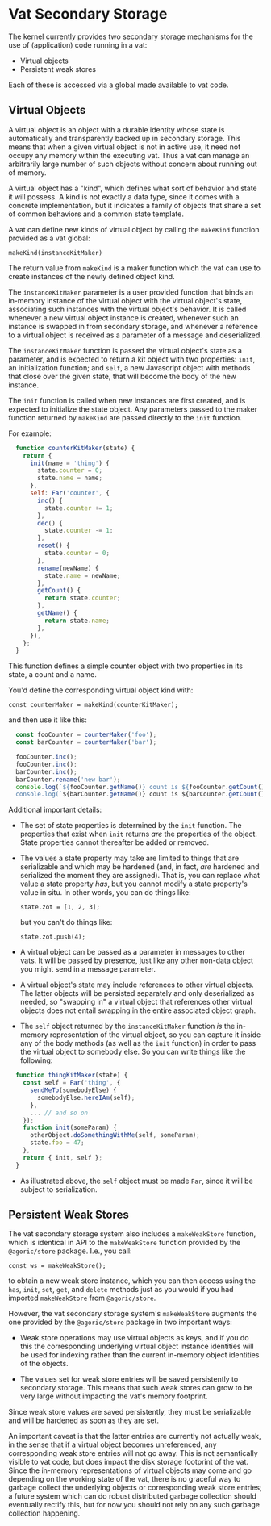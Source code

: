 # Vat Secondary Storage

The kernel currently provides two secondary storage mechanisms for the use of (application) code running in a vat:

- Virtual objects
- Persistent weak stores

Each of these is accessed via a global made available to vat code.

## Virtual Objects

A virtual object is an object with a durable identity whose state is automatically and transparently backed up in secondary storage.  This means that when a given virtual object is not in active use, it need not occupy any memory within the executing vat.  Thus a vat can manage an arbitrarily large number of such objects without concern about running out of memory.

A virtual object has a "kind", which defines what sort of behavior and state it will possess.  A kind is not exactly a data type, since it comes with a concrete implementation, but it indicates a family of objects that share a set of common behaviors and a common state template.

A vat can define new kinds of virtual object by calling the `makeKind` function provided as a vat global:

  `makeKind(instanceKitMaker)`

The return value from `makeKind` is a maker function which the vat can use to create instances of the newly defined object kind.

The `instanceKitMaker` parameter is a user provided function that binds an in-memory instance of the virtual object with the virtual object's state, associating such instances with the virtual object's behavior.  It is called whenever a new virtual object instance is created, whenever such an instance is swapped in from secondary storage, and whenever a reference to a virtual object is received as a parameter of a message and deserialized.

The `instanceKitMaker` function is passed the virtual object's state as a parameter, and is expected to return a kit object with two properties: `init`, an initialization function; and `self`, a new Javascript object with methods that close over the given state, that will become the body of the new instance.

The `init` function is called when new instances are first created, and is expected to initialize the state object.  Any parameters passed to the maker function returned by `makeKind` are passed directly to the `init` function.

For example:

```javascript
  function counterKitMaker(state) {
    return {
      init(name = 'thing') {
        state.counter = 0;
        state.name = name;
      },
      self: Far('counter', {
        inc() {
          state.counter += 1;
        },
        dec() {
          state.counter -= 1;
        },
        reset() {
          state.counter = 0;
        },
        rename(newName) {
          state.name = newName;
        },
        getCount() {
          return state.counter;
        },
        getName() {
          return state.name;
        },
      }),
    };
  }
```

This function defines a simple counter object with two properties in its state, a count and a name.

You'd define the corresponding virtual object kind with:

  `const counterMaker = makeKind(counterKitMaker);`

and then use it like this:

```javascript
  const fooCounter = counterMaker('foo');
  const barCounter = counterMaker('bar');

  fooCounter.inc();
  fooCounter.inc();
  barCounter.inc();
  barCounter.rename('new bar');
  console.log(`${fooCounter.getName()} count is ${fooCounter.getCount()`); // "foo count is 2"
  console.log(`${barCounter.getName()} count is ${barCounter.getCount()`); // "new bar count is 1"
```

Additional important details:

- The set of state properties is determined by the `init` function.  The properties that exist when `init` returns _are_ the properties of the object.  State properties cannot thereafter be added or removed.

- The values a state property may take are limited to things that are serializable and which may be hardened (and, in fact, _are_ hardened and serialized the moment they are assigned).  That is, you can replace what value a state property _has_, but you cannot modify a state property's value in situ.  In other words, you can do things like:

  `state.zot = [1, 2, 3];`

  but you can't do things like:

  `state.zot.push(4);`

- A virtual object can be passed as a parameter in messages to other vats.  It will be passed by presence, just like any other non-data object you might send in a message parameter.

- A virtual object's state may include references to other virtual objects. The latter objects will be persisted separately and only deserialized as needed, so "swapping in" a virtual object that references other virtual objects does not entail swapping in the entire associated object graph.

- The `self` object returned by the `instanceKitMaker` function _is_ the in-memory representation of the virtual object, so you can capture it inside any of the body methods (as well as the `init` function) in order to pass the virtual object to somebody else.  So you can write things like the following:

```javascript
  function thingKitMaker(state) {
    const self = Far('thing', {
      sendMeTo(somebodyElse) {
        somebodyElse.hereIAm(self);
      },
      ... // and so on
    });
    function init(someParam) {
      otherObject.doSomethingWithMe(self, someParam);
      state.foo = 47;
    },
    return { init, self };
  }
```

- As illustrated above, the `self` object must be made `Far`, since it will be subject to serialization.

## Persistent Weak Stores

The vat secondary storage system also includes a `makeWeakStore` function, which is identical in API to the `makeWeakStore` function provided by the `@agoric/store` package.  I.e., you call:

  `const ws = makeWeakStore();`

to obtain a new weak store instance, which you can then access using the `has`, `init`, `set`, `get`, and `delete` methods just as you would if you had imported `makeWeakStore` from `@agoric/store`.

However, the vat secondary storage system's `makeWeakStore` augments the one provided by the `@agoric/store` package in two important ways:

- Weak store operations may use virtual objects as keys, and if you do this the corresponding underlying virtual object instance identities will be used for indexing rather than the current in-memory object identities of the objects.

- The values set for weak store entries will be saved persistently to secondary storage.  This means that such weak stores can grow to be very large without impacting the vat's memory footprint.

Since weak store values are saved persistently, they must be serializable and will be hardened as soon as they are set.

An important caveat is that the latter entries are currently not actually weak, in the sense that if a virtual object becomes unreferenced, any corresponding weak store entries will not go away.  This is not semantically visible to vat code, but does impact the disk storage footprint of the vat.  Since the in-memory representations of virtual objects may come and go depending on the working state of the vat, there is no graceful way to garbage collect the underlying objects or corresponding weak store entries; a future system which can do robust distributed garbage collection should eventually rectify this, but for now you should not rely on any such garbage collection happening.
